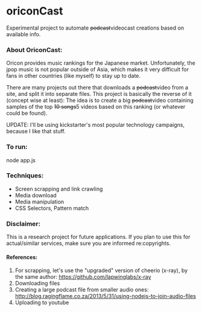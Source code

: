 # oriconCast

Experimental project to automate ~~podcast~~videocast creations based on available info.

### About OriconCast:

Oricon provides music rankings for the Japanese market. Unfortunately, the jpop music is not popular outside of Asia, which makes it very difficult for fans in other countries (like myself) to stay up to date.

There are many projects out there that downloads a ~~podcast~~video from a site, and split it into separate files. This project is basically the reverse of it (concept wise at least): The idea is to create a big ~~podcast~~video containing samples of the top ~~10 songs~~5 videos based on this ranking (or whatever could be found).

UPDATE: I'll be using kickstarter's most popular technology campaigns, because I like that stuff.

### To run:

node app.js


### Techniques:

- Screen scrapping and link crawling
- Media download
- Media manipulation
- CSS Selectors, Pattern match

### Disclaimer:

This is a research project for future applications. If you plan to use this for actual/similar services, make sure you are informed re:copyrights.

#### References:

1. For scrapping, let's use the "upgraded" version of cheerio (x-ray), by the same author: https://github.com/lapwinglabs/x-ray
2. Downloading files
3. Creating a large podcast file from smaller audio ones:  http://blog.ragingflame.co.za/2013/5/31/using-nodejs-to-join-audio-files
4. Uploading to youtube
